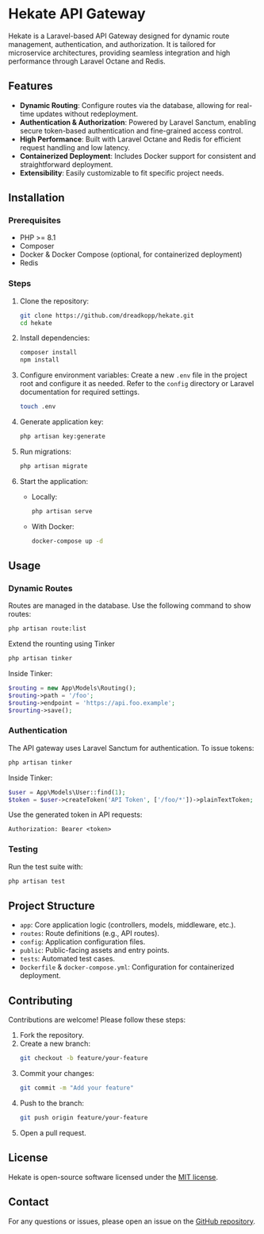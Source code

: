 # Hekate API Gateway

Hekate is a Laravel-based API Gateway designed for dynamic route management, authentication, and authorization. It is tailored for microservice architectures, providing seamless integration and high performance through Laravel Octane and Redis.

## Features

- **Dynamic Routing**: Configure routes via the database, allowing for real-time updates without redeployment.
- **Authentication & Authorization**: Powered by Laravel Sanctum, enabling secure token-based authentication and fine-grained access control.
- **High Performance**: Built with Laravel Octane and Redis for efficient request handling and low latency.
- **Containerized Deployment**: Includes Docker support for consistent and straightforward deployment.
- **Extensibility**: Easily customizable to fit specific project needs.

## Installation

### Prerequisites

- PHP >= 8.1
- Composer
- Docker & Docker Compose (optional, for containerized deployment)
- Redis

### Steps

1. Clone the repository:
   ```bash
   git clone https://github.com/dreadkopp/hekate.git
   cd hekate
   ```

2. Install dependencies:
   ```bash
   composer install
   npm install
   ```

3. Configure environment variables:
   Create a new `.env` file in the project root and configure it as needed. Refer to the `config` directory or Laravel documentation for required settings.
   ```bash
   touch .env
   ```

4. Generate application key:
   ```bash
   php artisan key:generate
   ```

5. Run migrations:
   ```bash
   php artisan migrate
   ```

6. Start the application:
   - Locally:
     ```bash
     php artisan serve
     ```
   - With Docker:
     ```bash
     docker-compose up -d
     ```

## Usage

### Dynamic Routes
Routes are managed in the database. Use the following command to show routes:
```bash
php artisan route:list
```
Extend the rounting using Tinker
```bash
php artisan tinker
```
Inside Tinker:
```php
$routing = new App\Models\Routing();
$routing->path = '/foo';
$routing->endpoint = 'https://api.foo.example';
$rourting->save();
```

### Authentication
The API gateway uses Laravel Sanctum for authentication. To issue tokens:
```bash
php artisan tinker
```
Inside Tinker:
```php
$user = App\Models\User::find(1);
$token = $user->createToken('API Token', ['/foo/*'])->plainTextToken;
```
Use the generated token in API requests:
```http
Authorization: Bearer <token>
```

### Testing
Run the test suite with:
```bash
php artisan test
```

## Project Structure

- `app`: Core application logic (controllers, models, middleware, etc.).
- `routes`: Route definitions (e.g., API routes).
- `config`: Application configuration files.
- `public`: Public-facing assets and entry points.
- `tests`: Automated test cases.
- `Dockerfile` & `docker-compose.yml`: Configuration for containerized deployment.

## Contributing

Contributions are welcome! Please follow these steps:

1. Fork the repository.
2. Create a new branch:
   ```bash
   git checkout -b feature/your-feature
   ```
3. Commit your changes:
   ```bash
   git commit -m "Add your feature"
   ```
4. Push to the branch:
   ```bash
   git push origin feature/your-feature
   ```
5. Open a pull request.

## License

Hekate is open-source software licensed under the [MIT license](LICENSE).

## Contact

For any questions or issues, please open an issue on the [GitHub repository](https://github.com/dreadkopp/hekate/issues).

